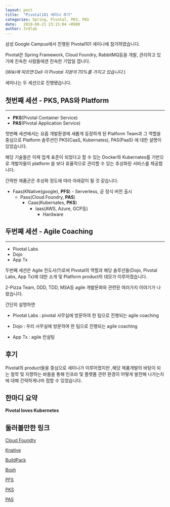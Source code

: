 ```yaml
---
layout: post
title:  "Pivotal101 세미나 후기"
categories: Spring, Pivotal, PKS, PAS
date:   2019-08-21 23:15:04 +0900
author: 3rdlab
---
```






삼성 Google Campus에서 진행된 Pivotal101 세미나에 참가하였습니다.

Pivotal은 Spring Framework, Cloud Foundry, RabbitMQ등을 개발, 관리하고 있기에 친숙한 사람들에겐 친숙한 기업일 껍니다.

(*Wiki에 따르면 Dell 이 Pivotal 지분의 70%를 가지고 있습니다.*)



세미나는 두 세션으로 진행됐습니다.











## 첫번째 세션 - PKS, PAS와 Platform

-----------------------------

* **PKS**(Pivotal Container Service)
* **PAS**(Pivotal Application Service)

 첫번째 세션에서는 요즘 개발환경에 새롭게 등장하게 된 Platform Team과 그 역할을 중심으로  Platform 솔루션인  PKS(CaaS, Kubernates), PAS(PaaS) 에 대한 설명이 있었습니다.

해당 기술들은 이제 업계 표준이 되었다고 할 수 있는 Docker와 Kubernates를 기반으로 개발자들이 platform 을 보다 효율적으로 관리할 수 있는 추상화된 서비스를 제공합니다.

간략한 제품군은 추상화 정도에 따라 아래같이 될 것 같습니다.



* Faas(KNative(google), **PFS**) - Serverless, 곧 정식 버전 출시
  * Pass(Cloud Foundry, **PAS**)
    * Caas(Kubernates, **PKS**)
      * Iaas(AWS, Azure, GCP등)
        * Hardware









## 두번째 세션 - Agile Coaching

---------------------------

* Pivotal Labs
* Dojo
* App Tx

두번째 세션은 Agile 전도사(?)로써 Pivotal의 역할과 해당 솔루션들(Dojo, Pivotal Labs, App Tx)에 대한 소개 및 Platform product의 데모가 이루어졌습니다.

2-Pizza Team, DDD, TDD, MSA등 agile 개발문화와 관련된 여러가지 이야기가 나왔습니다.

간단히 설명하면

- Pivotal Labs : pivotal 사무실에 방문하여 한 팀으로 진행되는 agile coaching

* Dojo : 우리 사무실에 방문하여 한 팀으로 진행되는 agile coaching

* App Tx : agile 컨설팅







## 후기

Pivotal의 product들을 중심으로 세미나가 이루어졌지만 ,해당 제품개발의 바탕이 되는 철학 및 지향하는 바들을 통해 인프라 및 플랫폼 관련 환경이 어떻게 발전해 나가는지에 대해 간략하게나마 접할 수 있었습니다.









## 한마디 요약

__**Pivotal loves Kubernetes**__









## 둘러볼만한 링크

[Cloud Foundty](https://www.cloudfoundry.org/)

[Knative](https://knative.dev/-)

[BuildPack](https://buildpacks.io/)

[Bosh](https://bosh.io/)

[PFS](https://pivotal.io/platform/pivotal-function-service)

[PKS](https://pivotal.io/platform/pivotal-container-service)

[PAS](https://pivotal.io/platform/pivotal-application-service)

